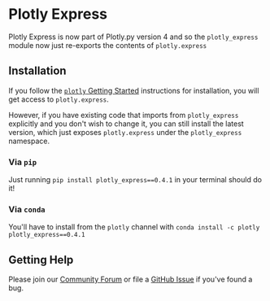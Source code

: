 # Plotly Express

Plotly Express is now part of Plotly.py version 4 and so the `plotly_express` module now just re-exports the contents of `plotly.express`

## Installation

If you follow the [`plotly` Getting Started](https://plot.ly/python/getting-started/) instructions for installation, you will get access to `plotly.express`.

However, if you have existing code that imports from `plotly_express` explicitly and you don't wish to change it, you can still install the latest version, which just exposes `plotly.express` under the `plotly_express` namespace.

### Via `pip`

Just running `pip install plotly_express==0.4.1` in your terminal should do it!

### Via `conda`

You'll have to install from the `plotly` channel with `conda install -c plotly plotly_express==0.4.1`

## Getting Help

Please join our [Community Forum](https://community.plot.ly/c/api/python) or file a [GitHub Issue](https://github.com/plotly/plotly.py/issues/new) if you've found a bug.
